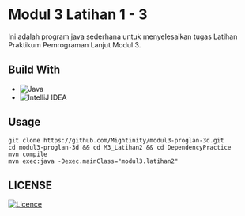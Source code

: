 # Modul 3 Latihan 1 - 3
Ini adalah program java sederhana untuk menyelesaikan tugas Latihan Praktikum Pemrograman Lanjut Modul 3.

## Build With
- ![Java](https://img.shields.io/badge/java-%23ED8B00.svg?style=for-the-badge&logo=openjdk&logoColor=white)
- ![IntelliJ IDEA](https://img.shields.io/badge/IntelliJIDEA-000000.svg?style=for-the-badge&logo=intellij-idea&logoColor=white)

## Usage
```
git clone https://github.com/Mightinity/modul3-proglan-3d.git
cd modul3-proglan-3d && cd M3_Latihan2 && cd DependencyPractice
mvn compile
mvn exec:java -Dexec.mainClass="modul3.latihan2"
```

## LICENSE
[![Licence](https://img.shields.io/github/license/Ileriayo/markdown-badges?style=for-the-badge)](./LICENSE)

